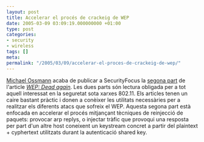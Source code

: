 ```yaml
---
layout: post
title: Accelerar el procés de crackeig de WEP
date: 2005-03-09 03:09:19.000000000 +01:00
type: post
categories:
- security
- wireless
tags: []
meta:
permalink: "/2005/03/09/accelerar-el-proces-de-crackeig-de-wep/"
---
```

[Michael Ossmann](http://www.ossmann.com/mike/) acaba de publicar a SecurityFocus la [segona part](http://www.securityfocus.com/infocus/1824) de l'article _[WEP: Dead again](http://www.securityfocus.com/infocus/1814)_. Les dues parts són lectura obligada per a tot aquell interessat en la seguretat sota xarxes 802.11. Els articles tenen un caire bastant pràctic i donen a conèixer les utilitats necessàries per a realitzar els diferents atacs que sofreix el WEP. Aquesta segona part està enfocada en accelerar el procés mitjançant tècniques de reinjecció de paquets: provocar arp replys, o injectar tràfic que provoqui una resposta per part d'un altre host coneixent un keystream concret a partir del plaintext + cyphertext utilitzats durant la autenticació shared key.

